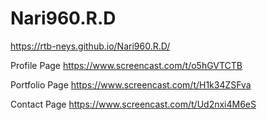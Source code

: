 # Nari960.R.D

https://rtb-neys.github.io/Nari960.R.D/

Profile Page 
https://www.screencast.com/t/o5hGVTCTB

Portfolio Page 
https://www.screencast.com/t/H1k34ZSFva

Contact Page 
https://www.screencast.com/t/Ud2nxi4M6eS
